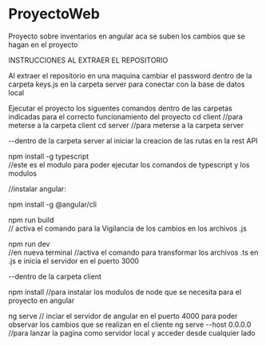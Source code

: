 # ProyectoWeb
Proyecto sobre inventarios en angular 
aca se suben los cambios que se hagan en el proyecto

INSTRUCCIONES AL EXTRAER EL REPOSITORIO

Al extraer el repositorio en una maquina 
cambiar el password dentro de la carpeta keys.js en la carpeta server para conectar con la base de datos local


Ejecutar el proyecto los siguentes comandos dentro de las carpetas indicadas para el correcto funcionamiento del proyecto
cd client
//para meterse a la carpeta client
cd server
//para meterse a la carpeta server

--dentro de la carpeta server 
al iniciar la creacion de las rutas en la rest API 

npm install -g typescript  
//este es el modulo para poder ejecutar los comandos de typescript y los modulos 

//instalar angular:

npm install -g @angular/cli

npm run build   
// activa el comando para la Vigilancia de los cambios en los archivos .js

npm run dev  
//en nueva terminal 
//activa el comando para transformar los archivos .ts en .js e inicia el servidor en el puerto 3000

--dentro de la carpeta client 

npm install
//para instalar los modulos de node que se necesita para el proyecto en angular

ng serve 
// inciar el servidor de angular en el puerto 4000 para poder observar los cambios que se realizan en el cliente 
ng serve --host 0.0.0.0
//para lanzar la pagina como servidor local y acceder desde cualquier lado
